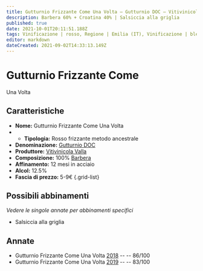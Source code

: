 ```yaml
---
title: Gutturnio Frizzante Come Una Volta – Gutturnio DOC – Vitivinicola Valla – Emilia (IT) – 5-9€ – 2★-3★
description: Barbera 60% + Croatina 40% | Salsiccia alla griglia
published: true
date: 2021-10-01T20:11:51.188Z
tags: Vinificazione | rosso, Regione | Emilia (IT), Vinificazione | blend, Vinificazione | frizzante, Vinificazione | Metodo ancestrale, Valutazioni | 3 stelle, Vitigni | Barbera, Vitigni | Croatina, Prezzi | 5-9€, Alimento | maiale, Cottura | alla griglia
editor: markdown
dateCreated: 2021-09-02T14:33:13.149Z
---
```


# Gutturnio Frizzante Come
Una Volta 
## Caratteristiche
- **Nome:** Gutturnio Frizzante Come Una Volta 
- - **Tipologia:** Rosso frizzante metodo ancestrale
- **Denominazione:** [Gutturnio DOC](/denominazioni/Italia/Emilia/DOC-Gutturnio)
- **Produttore:** [Vitivinicola Valla](/produttori/Italia/Emilia/Vitivinicola-Valla) 
- **Composizione:** 100% [Barbera](/vitigni/Italia/malvasia-di-candia-aromatica)
- **Affinamento:** 12 mesi in acciaio
- **Alcol:** 12.5%
- **Fascia di prezzo:** 5-9€
{.grid-list}

## Possibili abbinamenti
*Vedere le singole annate per abbinamenti specifici*

- Salsiccia alla griglia

## Annate
- Gutturnio Frizzante Come Una Volta [2018](/vini/Italia/Emilia/Vitivinicola-Valla/Gutturnio-Frizzante-Come-Una-Volta/2018) -- <span class="star-3"></span> -- 86/100
- Gutturnio Frizzante Come Una Volta [2019](/vini/Italia/Emilia/Vitivinicola-Valla/Gutturnio-Frizzante-Come-Una-Volta/2019) -- <span class="star-2"></span> -- 83/100

